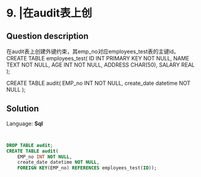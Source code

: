 # 9. |在audit表上创

## Question description


在audit表上创建外键约束，其emp_no对应employees_test表的主键id。
CREATE TABLE employees_test(
    ID INT PRIMARY KEY     NOT NULL,
    NAME           TEXT    NOT NULL,
    AGE            INT     NOT NULL,
    ADDRESS        CHAR(50),
    SALARY         REAL
 );

 CREATE TABLE audit(
     EMP_no INT NOT NULL,
     create_date datetime NOT NULL
 );


## Solution

Language: **Sql**

```Sql


DROP TABLE audit;
CREATE TABLE audit(
    EMP_no INT NOT NULL,
    create_date datetime NOT NULL,
    FOREIGN KEY(EMP_no) REFERENCES employees_test(ID));
```



